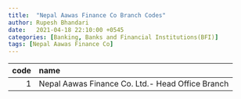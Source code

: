 ```yaml
---
title:  "Nepal Aawas Finance Co Branch Codes"
author: Rupesh Bhandari
date:   2021-04-18 22:10:00 +0545
categories: [Banking, Banks and Financial Institutions(BFI)]
tags: [Nepal Aawas Finance Co]
---
```


|   code | name                                             |
|-------:|:-------------------------------------------------|
|      1 | Nepal Aawas Finance Co. Ltd.- Head Office Branch |